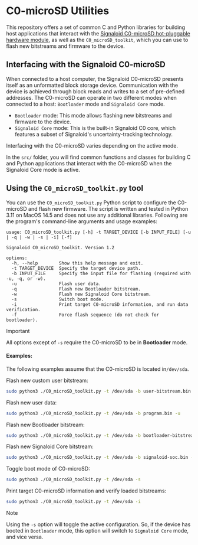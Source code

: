 # C0-microSD Utilities
This repository offers a set of common C and Python libraries for building host applications that interact
with the [Signaloid C0-microSD hot-pluggable hardware module](https://github.com/signaloid/C0-microSD-hardware),
as well as the `C0_microSD_toolkit`, which you can use to flash new bitstreams and firmware to the device.

## Interfacing with the Signaloid C0-microSD
When connected to a host computer, the Signaloid C0-microSD presents itself as an unformatted block
storage device. Communication with the device is achieved through block reads and writes to a set of
pre-defined addresses. The C0-microSD can operate in two different modes when connected to a
host: `Bootloader` mode and `Signaloid Core` mode.

- `Bootloader` mode: This mode allows flashing new bitstreams and firmware to the device.
- `Signaloid Core` mode: This is the built-in Signaloid C0 core, which features a subset of
  Signaloid's uncertainty-tracking technology.

Interfacing with the C0-microSD varies depending on the active mode.

In the `src/` folder, you will find common functions and classes for building C and Python applications
that interact with the C0-microSD when the Signaloid Core mode is active.

## Using the `C0_microSD_toolkit.py` tool
You can use the `C0_microSD_toolkit.py` Python script to configure the C0-microSD and flash new
firmware. The script is written and tested in Python 3.11 on MacOS 14.5 and does not use any
additional libraries. Following are the program's command-line arguments and usage examples:

```
usage: C0_microSD_toolkit.py [-h] -t TARGET_DEVICE [-b INPUT_FILE] [-u | -q | -w | -s | -i] [-f]

Signaloid C0_microSD_toolkit. Version 1.2

options:
  -h, --help        Show this help message and exit.
  -t TARGET_DEVICE  Specify the target device path.
  -b INPUT_FILE     Specify the input file for flashing (required with -u, -q, or -w).
  -u                Flash user data.
  -q                Flash new Bootloader bitstream.
  -w                Flash new Signaloid Core bitstream.
  -s                Switch boot mode.
  -i                Print target C0-microSD information, and run data verification.
  -f                Force flash sequence (do not check for bootloader).
```

> [!IMPORTANT]  
> All options except of `-s` require the C0-microSD to be in **Bootloader** mode. 

#### Examples:
The following examples assume that the C0-microSD is located in`/dev/sda`.

Flash new custom user bitstream:
```sh
sudo python3 ./C0_microSD_toolkit.py -t /dev/sda -b user-bitstream.bin
```

Flash new user data:
```sh
sudo python3 ./C0_microSD_toolkit.py -t /dev/sda -b program.bin -u
```

Flash new Bootloader bitstream:
```sh
sudo python3 ./C0_microSD_toolkit.py -t /dev/sda -b bootloader-bitstream.bin -q
```

Flash new Signaloid Core bitstream:
```sh
sudo python3 ./C0_microSD_toolkit.py -t /dev/sda -b signaloid-soc.bin -w
```

Toggle boot mode of C0-microSD:
```sh
sudo python3 ./C0_microSD_toolkit.py -t /dev/sda -s
```

Print target C0-microSD information and verify loaded bitstreams:
```sh
sudo python3 ./C0_microSD_toolkit.py -t /dev/sda -i
```

> [!NOTE]  
> Using the `-s` option will toggle the active configuration. So, if the device has booted in `Bootloader` mode, this option will switch to `Signaloid Core` mode, and vice versa.

[^1]: Implementing a subset of the full capabilities of the Signaloid C0 processor.
